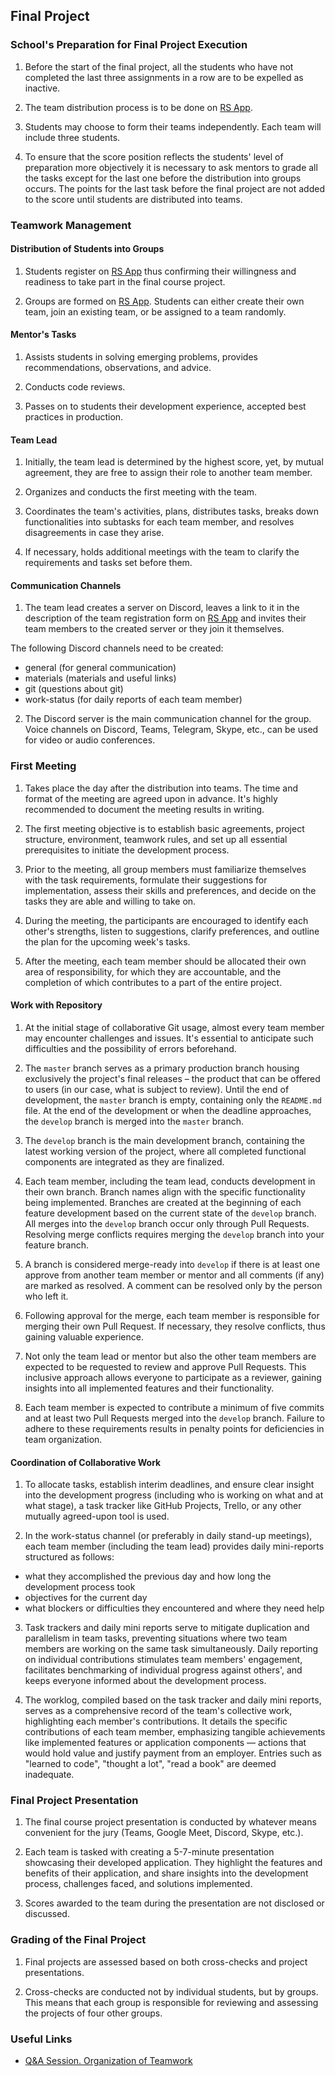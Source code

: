 ## Final Project

### School's Preparation for Final Project Execution

1. Before the start of the final project, all the students who have not completed the last three assignments in a row are to be expelled as inactive.

2. The team distribution process is to be done on [RS App](https://app.rs.school/course/team-distributions?course=js-fe-2023Q4).

3. Students may choose to form their teams independently. Each team will include three students.

4. To ensure that the score position reflects the students' level of preparation more objectively it is necessary to ask mentors to grade all the tasks except for the last one before the distribution into groups occurs. The points for the last task before the final project are not added to the score until students are distributed into teams.

### Teamwork Management

#### Distribution of Students into Groups

1. Students register on [RS App](https://app.rs.school/course/team-distributions?course=js-fe-2023Q4) thus confirming their willingness and readiness to take part in the final course project.

2. Groups are formed on [RS App](https://app.rs.school/course/team-distributions?course=js-fe-2023Q4). Students can either create their own team, join an existing team, or be assigned to a team randomly.

#### Mentor's Tasks

1. Assists students in solving emerging problems, provides recommendations, observations, and advice.

2. Conducts code reviews.

3. Passes on to students their development experience, accepted best practices in production.

#### Team Lead

1. Initially, the team lead is determined by the highest score, yet, by mutual agreement, they are free to assign their role to another team member.

2. Organizes and conducts the first meeting with the team.

3. Coordinates the team's activities, plans, distributes tasks, breaks down functionalities into subtasks for each team member, and resolves disagreements in case they arise.

4. If necessary, holds additional meetings with the team to clarify the requirements and tasks set before them.

#### Communication Channels

1. The team lead creates a server on Discord, leaves a link to it in the description of the team registration form on [RS App](https://app.rs.school/course/team-distributions?course=js-fe-2023Q4) and invites their team members to the created server or they join it themselves.

The following Discord channels need to be created:

- general (for general communication)
- materials (materials and useful links)
- git (questions about git)
- work-status (for daily reports of each team member)

2. The Discord server is the main communication channel for the group. Voice channels on Discord, Teams, Telegram, Skype, etc., can be used for video or audio conferences.

### First Meeting

1. Takes place the day after the distribution into teams. The time and format of the meeting are agreed upon in advance. It's highly recommended to document the meeting results in writing.

2. The first meeting objective is to establish basic agreements, project structure, environment, teamwork rules, and set up all essential prerequisites to initiate the development process.

3. Prior to the meeting, all group members must familiarize themselves with the task requirements, formulate their suggestions for implementation, assess their skills and preferences, and decide on the tasks they are able and willing to take on.

4. During the meeting, the participants are encouraged to identify each other's strengths, listen to suggestions, clarify preferences, and outline the plan for the upcoming week's tasks.

5. After the meeting, each team member should be allocated their own area of responsibility, for which they are accountable, and the completion of which contributes to a part of the entire project.

#### Work with Repository

1. At the initial stage of collaborative Git usage, almost every team member may encounter challenges and issues. It's essential to anticipate such difficulties and the possibility of errors beforehand.

2. The `master` branch serves as a primary production branch housing exclusively the project's final releases – the product that can be offered to users (in our case, what is subject to review). Until the end of development, the `master` branch is empty, containing only the `README.md` file. At the end of the development or when the deadline approaches, the `develop` branch is merged into the `master` branch.

3. The `develop` branch is the main development branch, containing the latest working version of the project, where all completed functional components are integrated as they are finalized.

4. Each team member, including the team lead, conducts development in their own branch. Branch names align with the specific functionality being implemented. Branches are created at the beginning of each feature development based on the current state of the `develop` branch. All merges into the `develop` branch occur only through Pull Requests. Resolving merge conflicts requires merging the `develop` branch into your feature branch.

5. A branch is considered merge-ready into `develop` if there is at least one approve from another team member or mentor and all comments (if any) are marked as resolved. A comment can be resolved only by the person who left it.

6. Following approval for the merge, each team member is responsible for merging their own Pull Request. If necessary, they resolve conflicts, thus gaining valuable experience.

7. Not only the team lead or mentor but also the other team members are expected to be requested to review and approve Pull Requests. This inclusive approach allows everyone to participate as a reviewer, gaining insights into all implemented features and their functionality.

8. Each team member is expected to contribute a minimum of five commits and at least two Pull Requests merged into the `develop` branch. Failure to adhere to these requirements results in penalty points for deficiencies in team organization.

#### Coordination of Collaborative Work

1. To allocate tasks, establish interim deadlines, and ensure clear insight into the development progress (including who is working on what and at what stage), a task tracker like GitHub Projects, Trello, or any other mutually agreed-upon tool is used.

2. In the work-status channel (or preferably in daily stand-up meetings), each team member (including the team lead) provides daily mini-reports structured as follows:

- what they accomplished the previous day and how long the development process took
- objectives for the current day
- what blockers or difficulties they encountered and where they need help

3. Task trackers and daily mini reports serve to mitigate duplication and parallelism in team tasks, preventing situations where two team members are working on the same task simultaneously. Daily reporting on individual contributions stimulates team members' engagement, facilitates benchmarking of individual progress against others', and keeps everyone informed about the development process.

4. The worklog, compiled based on the task tracker and daily mini reports, serves as a comprehensive record of the team's collective work, highlighting each member's contributions. It details the specific contributions of each team member, emphasizing tangible achievements like implemented features or application components — actions that would hold value and justify payment from an employer. Entries such as "learned to code", "thought a lot", "read a book" are deemed inadequate.

### Final Project Presentation

1. The final course project presentation is conducted by whatever means convenient for the jury (Teams, Google Meet, Discord, Skype, etc.).

2. Each team is tasked with creating a 5-7-minute presentation showcasing their developed application. They highlight the features and benefits of their application, and share insights into the development process, challenges faced, and solutions implemented.

3. Scores awarded to the team during the presentation are not disclosed or discussed.

### Grading of the Final Project

1. Final projects are assessed based on both cross-checks and project presentations.

2. Cross-checks are conducted not by individual students, but by groups. This means that each group is responsible for reviewing and assessing the projects of four other groups.

### Useful Links

- [Q&A Session. Organization of Teamwork](https://www.youtube.com/watch?v=35f-XI3bkWA)
